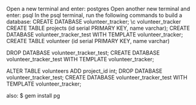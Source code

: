 Open a new terminal and enter: postgres
Open another new terminal and enter: psql
In the psql terminal, run the following commands to build a database: CREATE DATABASE volunteer_tracker;
\c volunteer_tracker
CREATE TABLE projects (id serial PRIMARY KEY, name varchar);
CREATE DATABASE volunteer_tracker_test WITH TEMPLATE volunteer_tracker;
CREATE TABLE volunteer (id serial PRIMARY KEY, name varchar)

DROP DATABASE volunteer_tracker_test;
CREATE DATABASE volunteer_tracker_test WITH TEMPLATE volunteer_tracker;

ALTER TABLE volunteers ADD project_id int;
DROP DATABASE volunteer_tracker_test;
CREATE DATABASE volunteer_tracker_test WITH TEMPLATE volunteer_tracker;


also: $ gem install pg
